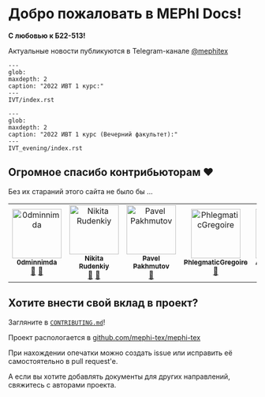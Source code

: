 <!-- MEPhI Docs documentation master file, created by
     sphinx-quickstart on Sun Sep  4 21:33:18 2022.
     You can adapt this file completely to your liking, but it should at least
     contain the root `toctree` directive. -->

# Добро пожаловать в MEPhI Docs!

**С любовью к Б22-513!**

Актуальные новости публикуются в Telegram-канале [@mephitex](https://t.me/mephitex)

```{toctree}
---
glob:
maxdepth: 2
caption: "2022 ИВТ 1 курс:"
---
IVT/index.rst
```

```{toctree}
---
glob:
maxdepth: 2
caption: "2022 ИВТ 1 курс (Вечерний факультет):"
---
IVT_evening/index.rst
```

## Огромное спасибо контрибьюторам ❤️

Без их стараний этого сайта не было бы ...

<!-- ALL-CONTRIBUTORS-BADGE:START - Do not remove or modify this section -->
<!-- I don't want it -->
<!-- ALL-CONTRIBUTORS-BADGE:END -->

<!-- ALL-CONTRIBUTORS-LIST:START - Do not remove or modify this section -->
<!-- prettier-ignore-start -->
<!-- markdownlint-disable -->
<table>
  <tbody>
    <tr>
      <td align="center"><a href="https://github.com/0dminnimda"><img src="https://avatars.githubusercontent.com/u/52697657?v=4?s=100" width="100px;" alt="0dminnimda"/><br /><sub><b>0dminnimda</b></sub></a><br /><a href="https://github.com/mephi-tex/mephi-tex/commits?author=0dminnimda" title="Documentation">📖</a> <a href="#design-0dminnimda" title="Design">🎨</a></td>
      <td align="center"><a href="https://github.com/av3nator"><img src="https://avatars.githubusercontent.com/u/20580124?v=4?s=100" width="100px;" alt="Nikita Rudenkiy"/><br /><sub><b>Nikita Rudenkiy</b></sub></a><br /><a href="https://github.com/mephi-tex/mephi-tex/commits?author=av3nator" title="Documentation">📖</a> <a href="#design-av3nator" title="Design">🎨</a></td>
      <td align="center"><a href="https://extroot.ru/"><img src="https://avatars.githubusercontent.com/u/51322026?v=4?s=100" width="100px;" alt="Pavel Pakhmutov"/><br /><sub><b>Pavel Pakhmutov</b></sub></a><br /><a href="https://github.com/mephi-tex/mephi-tex/commits?author=extroot" title="Documentation">📖</a></td>
      <td align="center"><a href="https://github.com/PhlegmaticGregoire"><img src="https://avatars.githubusercontent.com/u/74172850?v=4?s=100" width="100px;" alt="PhlegmaticGregoire"/><br /><sub><b>PhlegmaticGregoire</b></sub></a><br /><a href="https://github.com/mephi-tex/mephi-tex/commits?author=PhlegmaticGregoire" title="Documentation">📖</a></td>
      <td align="center"><a href="https://github.com/Alexander2033"><img src="https://avatars.githubusercontent.com/u/117826576?v=4?s=100" width="100px;" alt="Alexander2033"/><br /><sub><b>Alexander2033</b></sub></a><br /><a href="https://github.com/mephi-tex/mephi-tex/commits?author=Alexander2033" title="Documentation">📖</a></td>
    </tr>
  </tbody>
</table>

<!-- markdownlint-restore -->
<!-- prettier-ignore-end -->

<!-- ALL-CONTRIBUTORS-LIST:END -->

## Хотите внести свой вклад в проект?

Загляните в [`CONTRIBUTING.md`](https://github.com/mephi-tex/mephi-tex/blob/main/CONTRIBUTING.md)!

Проект распологается в [github.com/mephi-tex/mephi-tex](https://github.com/mephi-tex/mephi-tex)

При нахождении опечатки можно создать issue или исправить её самостоятельно в pull request'e.

А если вы хотите добавлять документы для других направлений, свяжитесь с авторами проекта.

<!--
https://docs.aiohttp.org/en/stable/contributing.html

Индексы и таблицы
=================

* :ref:`genindex`
* :ref:`modindex`
* :ref:`search`
* -->
